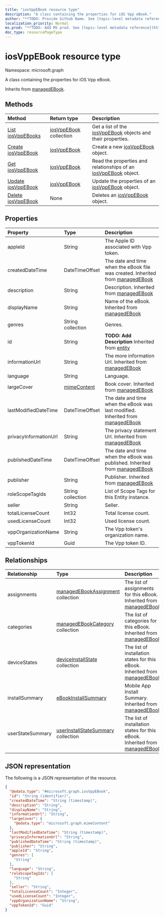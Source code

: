 ```yaml
---
title: "iosVppEBook resource type"
description: "A class containing the properties for iOS Vpp eBook."
author: "**TODO: Provide Github Name. See [topic-level metadata reference](https://msgo.azurewebsites.net/add/document/guidelines/metadata.html#topic-level-metadata)**"
localization_priority: Normal
ms.prod: "**TODO: Add MS prod. See [topic-level metadata reference](https://msgo.azurewebsites.net/add/document/guidelines/metadata.html#topic-level-metadata)**"
doc_type: resourcePageType
---
```


# iosVppEBook resource type

Namespace: microsoft.graph



A class containing the properties for iOS Vpp eBook.


Inherits from [managedEBook](../resources/managedebook.md).

## Methods
|Method|Return type|Description|
|:---|:---|:---|
|[List iosVppEBooks](../api/iosvppebook-list.md)|[iosVppEBook](../resources/iosvppebook.md) collection|Get a list of the [iosVppEBook](../resources/iosvppebook.md) objects and their properties.|
|[Create iosVppEBook](../api/iosvppebook-create.md)|[iosVppEBook](../resources/iosvppebook.md)|Create a new [iosVppEBook](../resources/iosvppebook.md) object.|
|[Get iosVppEBook](../api/iosvppebook-get.md)|[iosVppEBook](../resources/iosvppebook.md)|Read the properties and relationships of an [iosVppEBook](../resources/iosvppebook.md) object.|
|[Update iosVppEBook](../api/iosvppebook-update.md)|[iosVppEBook](../resources/iosvppebook.md)|Update the properties of an [iosVppEBook](../resources/iosvppebook.md) object.|
|[Delete iosVppEBook](../api/iosvppebook-delete.md)|None|Deletes an [iosVppEBook](../resources/iosvppebook.md) object.|

## Properties
|Property|Type|Description|
|:---|:---|:---|
|appleId|String|The Apple ID associated with Vpp token.|
|createdDateTime|DateTimeOffset|The date and time when the eBook file was created. Inherited from [managedEBook](../resources/managedebook.md)|
|description|String|Description. Inherited from [managedEBook](../resources/managedebook.md)|
|displayName|String|Name of the eBook. Inherited from [managedEBook](../resources/managedebook.md)|
|genres|String collection|Genres.|
|id|String|**TODO: Add Description** Inherited from [entity](../resources/entity.md)|
|informationUrl|String|The more information Url. Inherited from [managedEBook](../resources/managedebook.md)|
|language|String|Language.|
|largeCover|[mimeContent](../resources/mimecontent.md)|Book cover. Inherited from [managedEBook](../resources/managedebook.md)|
|lastModifiedDateTime|DateTimeOffset|The date and time when the eBook was last modified. Inherited from [managedEBook](../resources/managedebook.md)|
|privacyInformationUrl|String|The privacy statement Url. Inherited from [managedEBook](../resources/managedebook.md)|
|publishedDateTime|DateTimeOffset|The date and time when the eBook was published. Inherited from [managedEBook](../resources/managedebook.md)|
|publisher|String|Publisher. Inherited from [managedEBook](../resources/managedebook.md)|
|roleScopeTagIds|String collection|List of Scope Tags for this Entity instance.|
|seller|String|Seller.|
|totalLicenseCount|Int32|Total license count.|
|usedLicenseCount|Int32|Used license count.|
|vppOrganizationName|String|The Vpp token's organization name.|
|vppTokenId|Guid|The Vpp token ID.|

## Relationships
|Relationship|Type|Description|
|:---|:---|:---|
|assignments|[managedEBookAssignment](../resources/managedebookassignment.md) collection|The list of assignments for this eBook. Inherited from [managedEBook](../resources/managedebook.md)|
|categories|[managedEBookCategory](../resources/managedebookcategory.md) collection|The list of categories for this eBook. Inherited from [managedEBook](../resources/managedebook.md)|
|deviceStates|[deviceInstallState](../resources/deviceinstallstate.md) collection|The list of installation states for this eBook. Inherited from [managedEBook](../resources/managedebook.md)|
|installSummary|[eBookInstallSummary](../resources/ebookinstallsummary.md)|Mobile App Install Summary. Inherited from [managedEBook](../resources/managedebook.md)|
|userStateSummary|[userInstallStateSummary](../resources/userinstallstatesummary.md) collection|The list of installation states for this eBook. Inherited from [managedEBook](../resources/managedebook.md)|

## JSON representation
The following is a JSON representation of the resource.
<!-- {
  "blockType": "resource",
  "keyProperty": "id",
  "@odata.type": "microsoft.graph.iosVppEBook",
  "baseType": "microsoft.graph.managedEBook",
  "openType": false
}
-->
``` json
{
  "@odata.type": "#microsoft.graph.iosVppEBook",
  "id": "String (identifier)",
  "createdDateTime": "String (timestamp)",
  "description": "String",
  "displayName": "String",
  "informationUrl": "String",
  "largeCover": {
    "@odata.type": "microsoft.graph.mimeContent"
  },
  "lastModifiedDateTime": "String (timestamp)",
  "privacyInformationUrl": "String",
  "publishedDateTime": "String (timestamp)",
  "publisher": "String",
  "appleId": "String",
  "genres": [
    "String"
  ],
  "language": "String",
  "roleScopeTagIds": [
    "String"
  ],
  "seller": "String",
  "totalLicenseCount": "Integer",
  "usedLicenseCount": "Integer",
  "vppOrganizationName": "String",
  "vppTokenId": "Guid"
}
```

